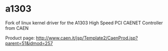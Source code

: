 # a1303
Fork of linux kernel driver for the A1303 High Speed PCI CAENET Controller from CAEN

Product page: http://www.caen.it/jsp/Template2/CaenProd.jsp?parent=51&idmod=257
